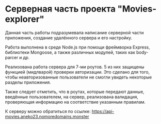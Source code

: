 # Серверная часть проекта "Movies-explorer"    
Данная часть работы подразумевала написание серверной части приложения, создание удалённого сервера и его настройку.  
      
Работа выполнена в среде Node.js при помощи фреймворка Express, библиотеки Mongoose, а также различных модулей, таких как body-parcer и др.    
    
Реализована работа сервера для 7-ми роутов. 5 из них защищены функцией (мидлварой) проверки авторизации. Это сделано для того, чтобы неавторизованные пользователи не смогли увидеть некоторые разделы приложения.    
    
Также следует отметить, что в роутах, которые передают данные, введённые пользователем, на сервер, реализована валидация, проверяющая информацию на соответствие указанным правилам.    
    
К серверу можно обратиться по ссылке: https://api-movies.aneko23.nomoredomains.monster    
